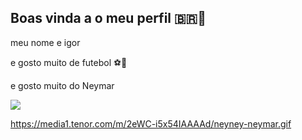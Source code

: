 ## Boas vinda  a o  meu perfil 🇧🇷🥇

meu nome e igor 

e gosto muito de futebol ⚽🥇

e gosto muito do Neymar 

![](https://media1.tenor.com/m/2eWC-i5x54IAAAAd/neyney-neymar.gif)

https://media1.tenor.com/m/2eWC-i5x54IAAAAd/neyney-neymar.gif

